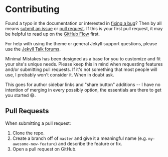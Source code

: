 # Contributing

Found a typo in the documentation or interested in [fixing a bug](https://github.com/mmistakes/minimal-mistakes/issues)? Then by all means [submit an issue](https://github.com/mmistakes/minimal-mistakes/issues/new) or [pull request](https://help.github.com/articles/using-pull-requests/). If this is your first pull request, it may be helpful to read up on the [GitHub Flow](https://guides.github.com/introduction/flow/) first.

For help with using the theme or general Jekyll support questions, please use the [Jekyll Talk forums](https://talk.jekyllrb.com/).

Minimal Mistakes has been designed as a base for you to customize and fit your
site's unique needs. Please keep this in mind when requesting features and/or
submitting pull requests. If it's not something that most people will use, I
probably won't consider it. When in doubt ask.

This goes for author sidebar links and "share button" additions -- I have no
intention of merging in every possibly option, the essentials are there to get
you started :smile:.

## Pull Requests

When submitting a pull request:

1. Clone the repo.
2. Create a branch off of `master` and give it a meaningful name (e.g.
   `my-awesome-new-feature`) and describe the feature or fix.
3. Open a pull request on GitHub.
